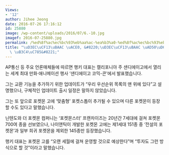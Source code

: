 ```yaml
---
Views:
- '12'
author: Jihee Jeong
date: 2016-07-26 17:16:12
id: 25880
image: /wp-content/uploads/2016/07/6.-10.jpg
imagef: 2016-07-25880.jpg
permalink: /%ed%8f%ac%ec%bc%93%eb%aa%ac-%ea%b3%a0-%ed%8f%ac%ec%bc%93%eb%aa%ac-%ea%b5%90%ed%99%98-%ea%b8%b0%eb%8a%a5-%eb%8f%84%ec%9e%85/
title: "\uD3EC\uCF13\uBAAC \uACE0, &#8220;\uD3EC\uCF13\uBAAC \uAD50\uD658 \uAE30\uB2A5\
  \ \uB3C4\uC785&#8221;"
---
```


AP통신 등 주요 언론매체들에 따르면 행키 대표는 캘리포니아 주 샌디에이고에서 열리는 세계 최대 만화·애니메이션 행사 &#8216;샌디에이고 코믹-콘&#8217;에서 발표했습니다.

그는 교환 기능을 추가하기 위한 업데이트가 &#8220;우리 우선순위 목록의 맨 위에 있다&#8221;고 설명했으나, 구체적인 업데이트 출시 일정은 말하지 않았습니다.

그는 또 앞으로 포켓몬 고에 &#8216;맞춤형&#8217; 포켓스톱이 추가될 수 있으며 다른 포켓몬이 등장할 수도 있다고 말했습니다.

닌텐도와 더 포켓몬 컴퍼니는 &#8216;포켓몬스터&#8217; 프랜차이즈는 20년간 7세대에 걸쳐 포켓몬 700여 종을 선보였으나, 나이앤틱이 개발한 포켓몬 고에는 제1세대 151종 중 &#8216;전설의 포켓몬&#8217;과 일부 희귀 포켓몬을 제외한 145종만 등장했습니다.

행키 대표는 포켓몬 고를 &#8220;오랜 세월에 걸쳐 운영할 것으로 예상한다&#8221;며 &#8220;투자도 그런 방식으로 할 것&#8221;이라고 말했습니다.

&nbsp;